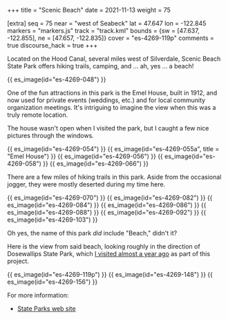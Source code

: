 +++
title = "Scenic Beach"
date = 2021-11-13
weight = 75

[extra]
seq = 75
near = "west of Seabeck"
lat = 47.647
lon = -122.845
markers = "markers.js"
track = "track.kml"
bounds = {sw = [47.637, -122.855], ne = [47.657, -122.835]}
cover = "es-4269-119p"
comments = true
discourse_hack = true
+++

Located on the Hood Canal, several miles west of Silverdale, Scenic Beach State Park offers hiking trails, camping, and ... ah, yes ... a beach!

<!-- more -->

{{ es_image(id="es-4269-048") }}

One of the fun attractions in this park is the Emel House, built in 1912, and now used for private events (weddings, etc.) and for local community organization meetings. It's intriguing to imagine the view when this was a truly remote location.

The house wasn't open when I visited the park, but I caught a few nice pictures through the windows.

{{ es_image(id="es-4269-054") }}
{{ es_image(id="es-4269-055a", title = "Emel House") }}
{{ es_image(id="es-4269-056") }}
{{ es_image(id="es-4269-058") }}
{{ es_image(id="es-4269-066") }}

There are a few miles of hiking trails in this park. Aside from the occasional jogger, they were mostly deserted during my time here.

{{ es_image(id="es-4269-070") }}
{{ es_image(id="es-4269-082") }}
{{ es_image(id="es-4269-084") }}
{{ es_image(id="es-4269-086") }}
{{ es_image(id="es-4269-088") }}
{{ es_image(id="es-4269-092") }}
{{ es_image(id="es-4269-103") }}

Oh yes, the name of this park _did_ include "Beach," didn't it?

Here is the view from said beach, looking roughly in the direction of Dosewallips State Park, which [I visited almost a year ago](../dosewallips) as part of this project.

{{ es_image(id="es-4269-119p") }}
{{ es_image(id="es-4269-148") }}
{{ es_image(id="es-4269-156") }}

For more information:

* [State Parks web site](https://parks.state.wa.us/579/Scenic-Beach)
